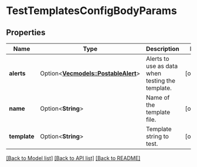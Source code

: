 # TestTemplatesConfigBodyParams

## Properties

Name | Type | Description | Notes
------------ | ------------- | ------------- | -------------
**alerts** | Option<[**Vec<models::PostableAlert>**](postableAlert.md)> | Alerts to use as data when testing the template. | [optional]
**name** | Option<**String**> | Name of the template file. | [optional]
**template** | Option<**String**> | Template string to test. | [optional]

[[Back to Model list]](../README.md#documentation-for-models) [[Back to API list]](../README.md#documentation-for-api-endpoints) [[Back to README]](../README.md)


